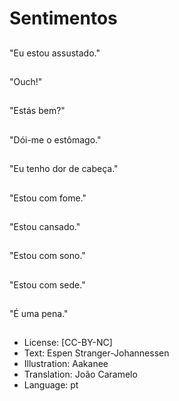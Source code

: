 # Sentimentos

##
"Eu estou assustado."

##
"Ouch!"

##
"Estás bem?"

##
"Dói-me o estômago."

##
"Eu tenho dor de cabeça."

##
"Estou com fome."

##
"Estou cansado."

##
"Estou com sono."

##
"Estou com sede."

##
"É uma pena."

##
* License: [CC-BY-NC]
* Text: Espen Stranger-Johannessen
* Illustration: Aakanee
* Translation: João Caramelo
* Language: pt
